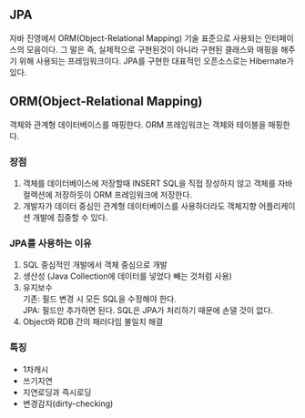 ## JPA
자바 진영에서 ORM(Object-Relational Mapping) 기술 표준으로 사용되는 인터페이스의 모음이다. 그 말은 즉, 실제적으로 구현된것이 아니라 구현된 클래스와 매핑을 해주기 위해 사용되는 프레임워크이다. JPA를 구현한 대표적인 오픈소스로는 Hibernate가 있다.

## ORM(Object-Relational Mapping)
객체와 관계형 데이터베이스를 매핑한다. ORM 프레임워크는 객체와 테이블을 매핑한다.

### 장점
1. 객체를 데이터베이스에 저장할때 INSERT SQL을 직접 장성하지 않고 객체를 자바 컬렉션에 저장하듯이 ORM 프레임워크에 저장한다.
2. 개발자가 데이터 중심인 관계형 데이터베이스를 사용하더라도 객체지향 어플리케이션 개발에 집중할 수 있다. 

### JPA를 사용하는 이유
1. SQL 중심적인 개발에서 객체 중심으로 개발
2. 생산성 (Java Collection에 데이터를 넣었다 빼는 것처럼 사용)
3. 유지보수   
기존: 필드 변경 시 모든 SQL을 수정해야 한다.   
JPA: 필드만 추가하면 된다. SQL은 JPA가 처리하기 때문에 손댈 것이 없다.
4. Object와 RDB 간의 패러다임 불일치 해결

### 특징
- 1차캐시   
- 쓰기지연 
- 지연로딩과 즉시로딩
- 변경감지(dirty-checking)
